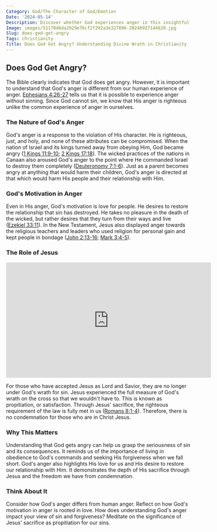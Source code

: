 ```yaml
---
Category: God/The Character of God/Emotion
Date: '2024-05-14'
Description: Discover whether God experiences anger in this insightful article that delves into the concept of divine emotions and reactions. Explore the idea of God's anger and its significance in religious beliefs.
Image: images/51170d6da2929e76cf2f292a3e327896-20240927144620.jpg
Slug: does-god-get-angry
Tags: christianity
Title: Does God Get Angry? Understanding Divine Wrath in Christianity
---
```


## Does God Get Angry?

The Bible clearly indicates that God does get angry. However, it is important to understand that God's anger is different from our human experience of anger. [Ephesians 4:26-27](https://www.bibleref.com/Ephesians/4/Ephesians-4-26.html) tells us that it is possible to experience anger without sinning. Since God cannot sin, we know that His anger is righteous unlike the common experience of anger in ourselves.

### The Nature of God's Anger

God's anger is a response to the violation of His character. He is righteous, just, and holy, and none of these attributes can be compromised. When the nation of Israel and its kings turned away from obeying Him, God became angry ([1 Kings 11:9-10](https://www.bibleref.com/1-Kings/11/1-Kings-11-9.html); [2 Kings 17:18](https://www.bibleref.com/2-Kings/17/2-Kings-17-18.html)). The wicked practices of the nations in Canaan also aroused God's anger to the point where He commanded Israel to destroy them completely ([Deuteronomy 7:1-6](https://www.bibleref.com/Deuteronomy/7/Deuteronomy-7-1.html)). Just as a parent becomes angry at anything that would harm their children, God's anger is directed at that which would harm His people and their relationship with Him.

### God's Motivation in Anger

Even in His anger, God's motivation is love for people. He desires to restore the relationship that sin has destroyed. He takes no pleasure in the death of the wicked, but rather desires that they turn from their ways and live ([Ezekiel 33:11](https://www.bibleref.com/Ezekiel/33/Ezekiel-33-11.html)). In the New Testament, Jesus also displayed anger towards the religious teachers and leaders who used religion for personal gain and kept people in bondage ([John 2:13-16](https://www.bibleref.com/John/2/John-2-13.html); [Mark 3:4-5](https://www.bibleref.com/Mark/3/Mark-3-4.html)).

### The Role of Jesus


<iframe width="560" height="315" src="https://www.youtube.com/embed/TeQ1nq_YJD0" frameborder="0" allow="autoplay; encrypted-media" allowfullscreen></iframe>


For those who have accepted Jesus as Lord and Savior, they are no longer under God's wrath for sin. Jesus experienced the full measure of God's wrath on the cross so that we wouldn't have to. This is known as propitiation, or satisfaction. Through Jesus' sacrifice, the righteous requirement of the law is fully met in us ([Romans 8:1-4](https://www.bibleref.com/Romans/8/Romans-8-1.html)). Therefore, there is no condemnation for those who are in Christ Jesus.

### Why This Matters

Understanding that God gets angry can help us grasp the seriousness of sin and its consequences. It reminds us of the importance of living in obedience to God's commands and seeking His forgiveness when we fall short. God's anger also highlights His love for us and His desire to restore our relationship with Him. It demonstrates the depth of His sacrifice through Jesus and the freedom we have from condemnation.

### Think About It

Consider how God's anger differs from human anger. Reflect on how God's motivation in anger is rooted in love. How does understanding God's anger impact your view of sin and forgiveness? Meditate on the significance of Jesus' sacrifice as propitiation for our sins.